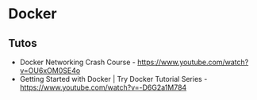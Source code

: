 # Docker

## Tutos

*  Docker Networking Crash Course  - https://www.youtube.com/watch?v=OU6xOM0SE4o
* Getting Started with Docker | Try Docker Tutorial Series - https://www.youtube.com/watch?v=-D6G2a1M784
